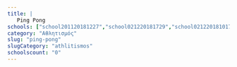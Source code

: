 ```yaml
---
title: |
   Ping Pong
schools: ["school201120181227","school021220181729","school021220181017"]
category: "Αθλητισμός"
slug: "ping-pong"
slugCategory: "athlitismos"
schoolscount: "0"
---
```


